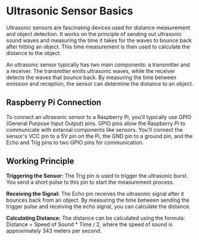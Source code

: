 # Ultrasonic Sensor Basics
Ultrasonic sensors are fascinating devices used for distance measurement and object detection. It works on the principle of sending out ultrasonic sound waves and measuring the time it takes for the waves to bounce back after hitting an object. This time measurement is then used to calculate the distance to the object.

An ultrasonic sensor typically has two main components: a transmitter and a receiver. The transmitter emits ultrasonic waves, while the receiver detects the waves that bounce back. By measuring the time between emission and reception, the sensor can determine the distance to an object.

## Raspberry Pi Connection
To connect an ultrasonic sensor to a Raspberry Pi, you'll typically use GPIO (General Purpose Input Output) pins. GPIO pins allow the Raspberry Pi to communicate with external components like sensors. You'll connect the sensor's VCC pin to a 5V pin on the Pi, the GND pin to a ground pin, and the Echo and Trig pins to two GPIO pins for communication.

## Working Principle
**Triggering the Sensor:** The Trig pin is used to trigger the ultrasonic burst. You send a short pulse to this pin to start the measurement process.

**Receiving the Signal:** The Echo pin receives the ultrasonic signal after it bounces back from an object. By measuring the time between sending the trigger pulse and receiving the echo signal, you can calculate the distance.

**Calculating Distance:** The distance can be calculated using the formula: Distance = Speed of Sound * Time / 2, where the speed of sound is approximately 343 meters per second.
